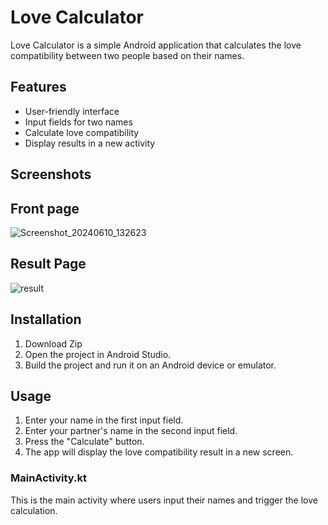 # Love Calculator

Love Calculator is a simple Android application that calculates the love compatibility between two people based on their names.

## Features

- User-friendly interface
- Input fields for two names
- Calculate love compatibility
- Display results in a new activity

## Screenshots

## Front page
![Screenshot_20240610_132623](https://github.com/Sabarishkris/Love-Calculator/assets/159115255/67cd5e72-223c-48ec-91b5-cdd18a8f560a)


## Result Page 
![result](https://github.com/Sabarishkris/Love-Calculator/assets/159115255/6488f730-4dbb-4d58-ab71-821d78144a69)


## Installation

1. Download Zip 
2. Open the project in Android Studio.
3. Build the project and run it on an Android device or emulator.

## Usage

1. Enter your name in the first input field.
2. Enter your partner's name in the second input field.
3. Press the "Calculate" button.
4. The app will display the love compatibility result in a new screen.


### MainActivity.kt

This is the main activity where users input their names and trigger the love calculation.
